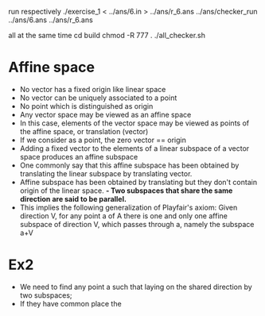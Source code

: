 run respectively
        ./exercise_1 < ../ans/6.in > ../ans/r_6.ans
        ../ans/checker_run ../ans/6.ans ../ans/r_6.ans


all at the same time
        cd build
        chmod -R 777 .
        ./all_checker.sh

# Affine space
- No vector has a fixed origin like linear space
- No vector can be uniquely associated to a point
- No point which is distinguished as origin
- Any vector space may be viewed as an affine space
- In this case, elements of the vector space may be viewed as points of the affine space, or translation (vector)
- If we consider as a point, the zero vector == origin
- Adding a fixed vector to the elements of a linear subspace of a vector space produces an affine subspace
- One commonly say that this affine subspace has been obtained by translating the linear subspace by translating vector.
- Affine subspace has been obtained by translating but they don't contain origin of the linear space.
**- Two subspaces that share the same direction are said to be parallel.**
- This implies the following generalization of Playfair's axiom: Given direction V, for any point a of A there is one and only one affine subspace of direction V, which passes through a, namely the subspace a+V

# Ex2
- We need to find any point a such that laying on the shared direction by two subspaces;
- If they have common place the 
